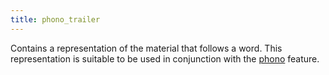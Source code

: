 ```yaml
---
title: phono_trailer
---
```


Contains a representation of the material that follows a word.
This representation is suitable to be used in conjunction with the
[phono](phono) feature.
